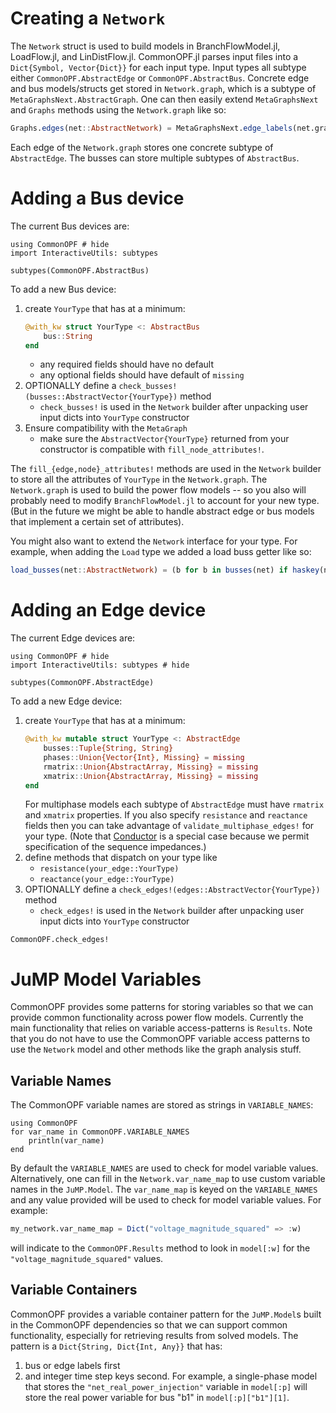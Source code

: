 # Creating a `Network`
The `Network` struct is used to build models in BranchFlowModel.jl, LoadFlow.jl, and LinDistFlow.jl.
CommonOPF.jl parses input files into a `Dict{Symbol, Vector{Dict}}` for each input type. Input types
all subtype either `CommonOPF.AbstractEdge` or `CommonOPF.AbstractBus`. Concrete edge and bus
models/structs get stored in `Network.graph`, which is a subtype of `MetaGraphsNext.AbstractGraph`.
One can then easily extend `MetaGraphsNext` and `Graphs` methods using the `Network.graph` like so:
```julia
Graphs.edges(net::AbstractNetwork) = MetaGraphsNext.edge_labels(net.graph)
```

Each edge of the `Network.graph` stores one concrete subtype of `AbstractEdge`. The busses can store
multiple subtypes of `AbstractBus`. 


# Adding a Bus device
The current Bus devices are:
```@example
using CommonOPF # hide
import InteractiveUtils: subtypes

subtypes(CommonOPF.AbstractBus)
```
To add a new Bus device:
1. create `YourType` that has at a minimum:
    ```julia
    @with_kw struct YourType <: AbstractBus
        bus::String
    end
    ```
    - any required fields should have no default
    - any optional fields should have default of `missing`
2. OPTIONALLY define a `check_busses!(busses::AbstractVector{YourType})` method
    - `check_busses!` is used in the `Network` builder after unpacking user input dicts into `YourType` constructor
3. Ensure compatibility with the `MetaGraph`
    - make sure the `AbstractVector{YourType}` returned from your constructor is compatible with `fill_node_attributes!`.

The `fill_{edge,node}_attributes!` methods are used in the `Network` builder to store all the
attributes of `YourType` in the `Network.graph`.  The `Network.graph` is used to build the power
flow models -- so you also will probably need to modify `BranchFlowModel.jl` to account for your new
type. (But in the future we might be able to handle abstract edge or bus models that implement a
certain set of attributes).

You might also want to extend the `Network` interface for your type. For example, when adding the
`Load` type we added a load buss getter like so:
```julia
load_busses(net::AbstractNetwork) = (b for b in busses(net) if haskey(net[b], :Load))
```

# Adding an Edge device
The current Edge devices are:
```@example
using CommonOPF # hide
import InteractiveUtils: subtypes # hide

subtypes(CommonOPF.AbstractEdge)
```
To add a new Edge device:
1. create `YourType` that has at a minimum:
    ```julia
    @with_kw mutable struct YourType <: AbstractEdge
        busses::Tuple{String, String}
        phases::Union{Vector{Int}, Missing} = missing
        rmatrix::Union{AbstractArray, Missing} = missing
        xmatrix::Union{AbstractArray, Missing} = missing
    end
    ```
    For multiphase models each subtype of `AbstractEdge` must have `rmatrix` and `xmatrix`
    properties. If you also specify `resistance` and `reactance` fields then you can take advantage
    of `validate_multiphase_edges!` for your type. (Note that [Conductor](@ref) is a special case because
    we permit specification of the sequence impedances.)
2. define methods that dispatch on your type like
    - `resistance(your_edge::YourType)`
    - `reactance(your_edge::YourType)`
3. OPTIONALLY define a `check_edges!(edges::AbstractVector{YourType})` method
    - `check_edges!` is used in the `Network` builder after unpacking user input dicts into
      `YourType` constructor
    
```@docs
CommonOPF.check_edges!
```

# JuMP Model Variables
CommonOPF provides some patterns for storing variables so that we can provide common functionality
across power flow models. Currently the main functionality that relies on variable access-patterns
is `Results`. Note that you do not have to use the CommonOPF variable access patterns to use the
`Network` model and other methods like the graph analysis stuff.

## Variable Names
The CommonOPF variable names are stored as strings in `VARIABLE_NAMES`:
```@example
using CommonOPF
for var_name in CommonOPF.VARIABLE_NAMES
    println(var_name)
end
```
By default the `VARIABLE_NAMES` are used to check for model variable values. Alternatively, one can
fill in the `Network.var_name_map` to use custom variable names in the `JuMP.Model`. The
`var_name_map` is keyed on the `VARIABLE_NAMES` and any value provided will be used to check for
model variable values. For example:
```julia
my_network.var_name_map = Dict("voltage_magnitude_squared" => :w)
```
will indicate to the `CommonOPF.Results` method to look in `model[:w]` for the
`"voltage_magnitude_squared"` values.

## Variable Containers
CommonOPF provides a variable container pattern for the `JuMP.Model`s built in the CommonOPF
dependencies so that we can support common functionality, especially for retrieving results from
solved models. The pattern is a `Dict{String, Dict{Int, Any}}` that has:
1. bus or edge labels first
2. and integer time step keys second.
For example, a single-phase model that stores the `"net_real_power_injection"` variable in
`model[:p]` will store the real power variable for bus "b1" in `model[:p]["b1"][1]`. 